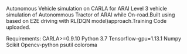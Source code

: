 
Autonomous Vehicle simulation on CARLA for ARAI
Level 3 vehicle simulation of Autonommous Tractor of ARAI while On-road.Built using based on E2E driving with RL(DQN model)approach.Training Code uploaded.

Requirements:
CARLA>=0.9.10
Python 3.7
Tensorflow-gpu=1.13.1
Numpy
Scikit
Opencv-python
psutil
coloroma

